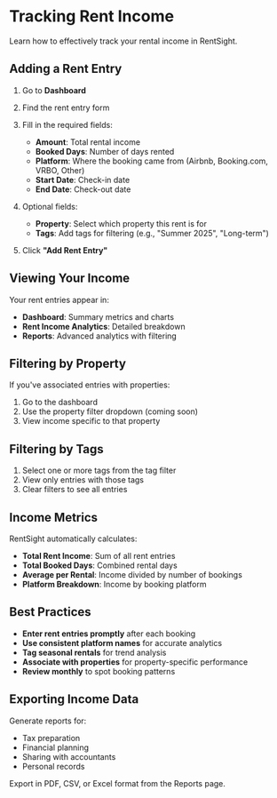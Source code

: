 # Tracking Rent Income

Learn how to effectively track your rental income in RentSight.

## Adding a Rent Entry

1. Go to **Dashboard**
2. Find the rent entry form
3. Fill in the required fields:
   - **Amount**: Total rental income
   - **Booked Days**: Number of days rented
   - **Platform**: Where the booking came from (Airbnb, Booking.com, VRBO, Other)
   - **Start Date**: Check-in date
   - **End Date**: Check-out date

4. Optional fields:
   - **Property**: Select which property this rent is for
   - **Tags**: Add tags for filtering (e.g., "Summer 2025", "Long-term")

5. Click **"Add Rent Entry"**

## Viewing Your Income

Your rent entries appear in:
- **Dashboard**: Summary metrics and charts
- **Rent Income Analytics**: Detailed breakdown
- **Reports**: Advanced analytics with filtering

## Filtering by Property

If you've associated entries with properties:
1. Go to the dashboard
2. Use the property filter dropdown (coming soon)
3. View income specific to that property

## Filtering by Tags

1. Select one or more tags from the tag filter
2. View only entries with those tags
3. Clear filters to see all entries

## Income Metrics

RentSight automatically calculates:
- **Total Rent Income**: Sum of all rent entries
- **Total Booked Days**: Combined rental days
- **Average per Rental**: Income divided by number of bookings
- **Platform Breakdown**: Income by booking platform

## Best Practices

- **Enter rent entries promptly** after each booking
- **Use consistent platform names** for accurate analytics
- **Tag seasonal rentals** for trend analysis
- **Associate with properties** for property-specific performance
- **Review monthly** to spot booking patterns

## Exporting Income Data

Generate reports for:
- Tax preparation
- Financial planning
- Sharing with accountants
- Personal records

Export in PDF, CSV, or Excel format from the Reports page.

